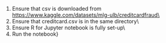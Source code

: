 1. Ensure that csv is downloaded from https://www.kaggle.com/datasets/mlg-ulb/creditcardfraud\
2. Ensure that creditcard.csv is in the same directory\
3. Ensure R for Jupyter notebook is fully set-up\
4. Run the notebook}
